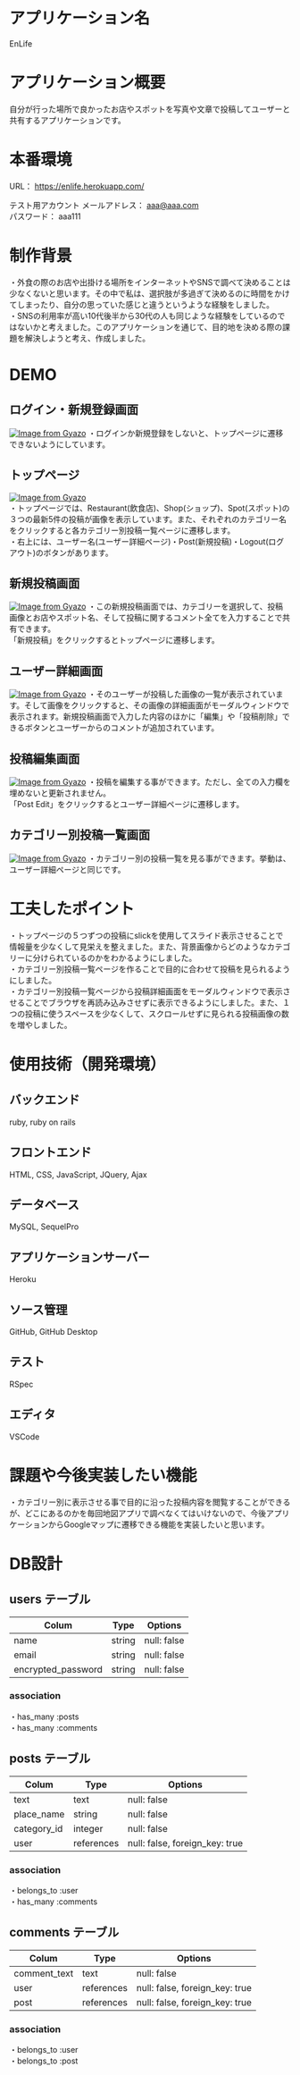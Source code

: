 # アプリケーション名
EnLife   
  
# アプリケーション概要
自分が行った場所で良かったお店やスポットを写真や文章で投稿してユーザーと共有するアプリケーションです。

# 本番環境
URL： https://enlife.herokuapp.com/

テスト用アカウント
メールアドレス： aaa@aaa.com   
パスワード： aaa111

# 制作背景
・外食の際のお店や出掛ける場所をインターネットやSNSで調べて決めることは少なくないと思います。その中で私は、選択肢が多過ぎて決めるのに時間をかけてしまったり、自分の思っていた感じと違うというような経験をしました。  
・SNSの利用率が高い10代後半から30代の人も同じような経験をしているのではないかと考えました。このアプリケーションを通じて、目的地を決める際の課題を解決しようと考え、作成しました。

# DEMO
## ログイン・新規登録画面
[![Image from Gyazo](https://i.gyazo.com/610b79d0ed9c4e78697e166e69214bfd.gif)](https://gyazo.com/610b79d0ed9c4e78697e166e69214bfd)
・ログインか新規登録をしないと、トップページに遷移できないようにしています。
## トップページ
[![Image from Gyazo](https://i.gyazo.com/12b68375eb5c21c8858922233fae37e7.gif)](https://gyazo.com/12b68375eb5c21c8858922233fae37e7)  
・トップページでは、Restaurant(飲食店)、Shop(ショップ)、Spot(スポット)の３つの最新5件の投稿が画像を表示しています。また、それぞれのカテゴリー名をクリックすると各カテゴリー別投稿一覧ページに遷移します。   
・右上には、ユーザー名(ユーザー詳細ページ)・Post(新規投稿)・Logout(ログアウト)のボタンがあります。   
## 新規投稿画面
[![Image from Gyazo](https://i.gyazo.com/205f7c32d211ea4cc9beac436d25681d.jpg)](https://gyazo.com/205f7c32d211ea4cc9beac436d25681d)
・この新規投稿画面では、カテゴリーを選択して、投稿画像とお店やスポット名、そして投稿に関するコメント全てを入力することで共有できます。  
「新規投稿」をクリックするとトップページに遷移します。
## ユーザー詳細画面
[![Image from Gyazo](https://i.gyazo.com/18faee32cbeebc9e60329a73a217cf27.gif)](https://gyazo.com/18faee32cbeebc9e60329a73a217cf27)
・そのユーザーが投稿した画像の一覧が表示されています。そして画像をクリックすると、その画像の詳細画面がモーダルウィンドウで表示されます。新規投稿画面で入力した内容のほかに「編集」や「投稿削除」できるボタンとユーザーからのコメントが追加されています。
## 投稿編集画面
[![Image from Gyazo](https://i.gyazo.com/94eca5e1a727362e58dfbbc0d884d59e.jpg)](https://gyazo.com/94eca5e1a727362e58dfbbc0d884d59e)
・投稿を編集する事ができます。ただし、全ての入力欄を埋めないと更新されません。  
「Post Edit」をクリックするとユーザー詳細ページに遷移します。
## カテゴリー別投稿一覧画面
[![Image from Gyazo](https://i.gyazo.com/a15956d37c45d686f1d743fd62e8bf35.jpg)](https://gyazo.com/a15956d37c45d686f1d743fd62e8bf35)
・カテゴリー別の投稿一覧を見る事ができます。挙動は、ユーザー詳細ページと同じです。


# 工夫したポイント
・トップページの５つずつの投稿にslickを使用してスライド表示させることで情報量を少なくして見栄えを整えました。また、背景画像からどのようなカテゴリーに分けられているのかをわかるようにしました。   
・カテゴリー別投稿一覧ページを作ることで目的に合わせて投稿を見られるようにしました。   
・カテゴリー別投稿一覧ページから投稿詳細画面をモーダルウィンドウで表示させることでブラウザを再読み込みさせずに表示できるようにしました。また、１つの投稿に使うスペースを少なくして、スクロールせずに見られる投稿画像の数を増やしました。

# 使用技術（開発環境）
## バックエンド
ruby, ruby on rails
## フロントエンド
HTML, CSS, JavaScript, JQuery, Ajax
## データベース
MySQL, SequelPro
## アプリケーションサーバー
Heroku
## ソース管理
GitHub, GitHub Desktop
## テスト
RSpec
## エディタ
VSCode

# 課題や今後実装したい機能
・カテゴリー別に表示させる事で目的に沿った投稿内容を閲覧することができるが、どこにあるのかを毎回地図アプリで調べなくてはいけないので、今後アプリケーションからGoogleマップに遷移できる機能を実装したいと思います。



# DB設計
## users テーブル
| Colum              | Type   | Options     |
|--------------------|--------|-------------|
| name               | string | null: false |
| email              | string | null: false |
| encrypted_password | string | null: false |
### association
・has_many :posts  
・has_many :comments

## posts テーブル
| Colum              | Type       | Options                        |
|--------------------|------------|--------------------------------|
| text               | text       | null: false                    |
| place_name         | string     | null: false                    |
| category_id        | integer    | null: false                    |
| user               | references | null: false, foreign_key: true |
### association
・belongs_to :user  
・has_many :comments

## comments テーブル
| Colum              | Type       | Options                        |
|--------------------|------------| -------------------------------|
| comment_text       | text       | null: false                    |
| user               | references | null: false, foreign_key: true |
| post               | references | null: false, foreign_key: true |

### association
・belongs_to :user  
・belongs_to :post
